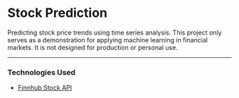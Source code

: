 # Stock Prediction
Predicting stock price trends using time series analysis. This project only serves as a demonstration for applying 
machine learning in financial markets. It is not designed for production or personal use.

---
### Technologies Used
- [Finnhub Stock API](https://finnhub.io)
